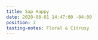 ```yaml
---
title: Sap Happy
date: 2020-08-01 14:47:00 -04:00
position: 2
tasting-notes: Floral & Citrusy
---
```


